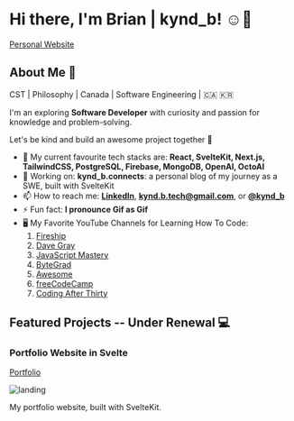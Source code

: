 # Hi there, I'm Brian | kynd_b! ☺️👋
[Personal Website](https://svelte-portfolio-website.vercel.app/)

## About Me 🚀

CST | Philosophy | Canada | Software Engineering | 🇨🇦  🇰🇷  

I'm an exploring **Software Developer** with curiosity and passion for knowledge and problem-solving.

Let's be kind and build an awesome project together 🌠

- 🌱 My current favourite tech stacks are: **React, SvelteKit, Next.js, TailwindCSS, PostgreSQL, Firebase, MongoDB, OpenAI, OctoAI**
- 🔭 Working on: **kynd_b.connects**: a personal blog of my journey as a SWE, built with SvelteKit
- 📫 How to reach me: **[LinkedIn](https://www.linkedin.com/in/brian-kj-kim/)**, **kynd.b.tech@gmail.com**, or **[@kynd_b](https://x.com/kynd_b)**
- ⚡ Fun fact: **I pronounce Gif as Gif**
- 🖥️ My Favorite YouTube Channels for Learning How To Code:
    1) [Fireship](https://www.youtube.com/@Fireship)
    2) [Dave Gray](https://www.youtube.com/@DaveGrayTeachesCode)
    3) [JavaScript Mastery](https://www.youtube.com/@javascriptmastery)
    4) [ByteGrad](https://www.youtube.com/@ByteGrad)
    5) [Awesome](https://www.youtube.com/@awesome-coding)
    6) [freeCodeCamp](https://www.youtube.com/@freecodecamp)
    7) [Coding After Thirty](https://www.youtube.com/@CodingAfterThirty)

## Featured Projects -- Under Renewal 💻

### Portfolio Website in Svelte
[Portfolio](https://svelte-portfolio-website.vercel.app/)

![landing](https://github.com/briankjkim/briankjkim/assets/97319869/3b452101-bce4-4ab3-a4bb-f85d9d1e05da)

My portfolio website, built with SvelteKit.

